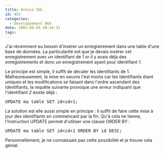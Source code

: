 ```yaml
---
title: Astuce SQL
id: 455
categories:
  - Développement Web
date: 2005-08-05 20:54:31
tags:
---
```


J'ai récemment eu besoin d'insérer un enregistrement dans une table d'une base de données. La particularité est que je devais insérer cet enregistrement avec un identifiant de _1_ or il y avais déjà des enregistrements et donc un enregistrement ayant pour identifiant _1_.

Le principe est simple, il suffit de décaler les identifiants de 1\. Malheureusement, la mise en oeuvre l'est moins car les identifiants étant uniques et les modifications se faisant dans l'ordre ascendant des identifiants, la requête suivante provoque une erreur indiquant que l'identifiant _2_ existe déjà&nbsp;:
 <pre>UPDATE ma_table SET id=id+1;</pre> 

La solution est elle aussi simple en principe&nbsp;: il suffit de faire cette mise à jour des identifiants en commencant par la fin. Qu'à cela ne tienne, l'instruction UPDATE permet d'utiliser une clause ORDER BY&nbsp;:
 <pre>UPDATE ma_table SET id=id+1 ORDER BY id DESC;</pre> 

Personnellement, je ne connaissais pas cette possibilité et je trouve cela génial.